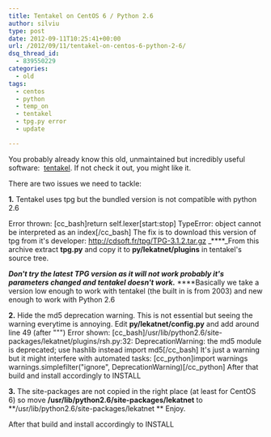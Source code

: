 ```yaml
---
title: Tentakel on CentOS 6 / Python 2.6
author: silviu
type: post
date: 2012-09-11T10:25:41+00:00
url: /2012/09/11/tentakel-on-centos-6-python-2-6/
dsq_thread_id:
  - 839550229
categories:
  - old
tags:
  - centos
  - python
  - temp_on
  - tentakel
  - tpg.py error
  - update

---
```

You probably already know this old, unmaintained but incredibly useful software:  <a href="http://sourceforge.net/projects/tentakel/" target="_blank" rel="noopener">tentakel</a>. If not check it out, you might like it.

There are two issues we need to tackle:

**1.** Tentakel uses tpg but the bundled version is not compatible with python 2.6

Error thrown:
[cc_bash]return self.lexer[start:stop]
TypeError: object cannot be interpreted as an index[/cc_bash]
The fix is to download this version of tpg from it's developer: <a href="http://cdsoft.fr/tpg/TPG-3.1.2.tar.gz" target="_blank" rel="noopener">http://cdsoft.fr/tpg/TPG-3.1.2.tar.gz</a> _****_From this archive extract **tpg.py** and copy it to **py/lekatnet/plugins** in tentakel's source tree.

_**Don't try the latest TPG version as it will not work probably it's parameters changed and tentakel doesn't work.**_ ****Basically we take a version low enough to work with tentakel (the built in is from 2003) and new enough to work with Python 2.6

**2.** Hide the md5 deprecation warning. This is not essential but seeing the warning everytime is annoying. Edit **py/lekatnet/config.py** and add around line 49 (after """)
Error shown:
[cc_bash]/usr/lib/python2.6/site-packages/lekatnet/plugins/rsh.py:32: DeprecationWarning: the md5 module is deprecated; use hashlib instead
import md5[/cc_bash]
It's just a warning but it might interfere with automated tasks:
[cc_python]import warnings
warnings.simplefilter("ignore", DeprecationWarning)[/cc_python]
After that build and install accordingly to INSTALL

**3.** The site-packages are not copied in the right place (at least for CentOS 6) so move **/usr/lib/python2.6/site-packages/lekatnet** to **/usr/lib/python2.6/site-packages/lekatnet
**
Enjoy.

After that build and install accordingly to INSTALL